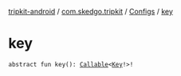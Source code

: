 [tripkit-android](../../index.md) / [com.skedgo.tripkit](../index.md) / [Configs](index.md) / [key](./key.md)

# key

`abstract fun key(): `[`Callable`](https://docs.oracle.com/javase/7/docs/api/java/util/concurrent/Callable.html)`<`[`Key`](../../com.skedgo.tripkit.configuration/-key/index.md)`!>!`